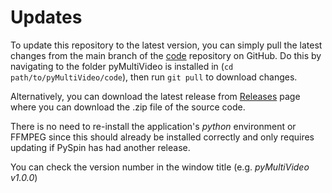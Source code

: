 # Updates

To update this repository to the latest version, you can simply pull the latest changes from the main branch of the [code](https://github.com/pyMultiVideo/code) repository on GitHub. Do this by navigating to the folder pyMultiVideo is installed in (`cd path/to/pyMultiVideo/code`), then run `git pull` to download changes.

Alternatively, you can download the latest release from [Releases](https://github.com/pyMultiVideo/code/releases) page where you can download the .zip file of the source code.

There is no need to re-install the application's _python_ environment or FFMPEG since this should already be installed correctly and only requires updating if PySpin has had another release.

You can check the version number in the window title (e.g. _pyMultiVideo v1.0.0_)
